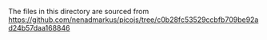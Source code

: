 The files in this directory are sourced from https://github.com/nenadmarkus/picojs/tree/c0b28fc53529ccbfb709be92ad24b57daa168846